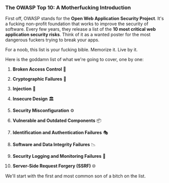 ### **The OWASP Top 10: A Motherfucking Introduction**

First off, OWASP stands for the **Open Web Application Security Project**. It's a fucking non-profit foundation that works to improve the security of software. Every few years, they release a list of the **10 most critical web application security risks**. Think of it as a wanted poster for the most dangerous fuckers trying to break your apps.

For a noob, this list is your fucking bible. Memorize it. Live by it.

Here is the goddamn list of what we're going to cover, one by one:

1. **Broken Access Control** 🚪
    
2. **Cryptographic Failures** 🔐
    
3. **Injection** 💉
    
4. **Insecure Design** 🏛️
    
5. **Security Misconfiguration** ⚙️
    
6. **Vulnerable and Outdated Components** 📦
    
7. **Identification and Authentication Failures** 🎭
    
8. **Software and Data Integrity Failures** 📉
    
9. **Security Logging and Monitoring Failures** 📡
    
10. **Server-Side Request Forgery (SSRF)** 🌐
    

We'll start with the first and most common son of a bitch on the list.